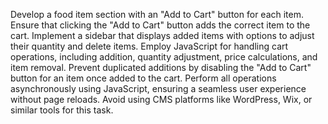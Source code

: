 Develop a food item section with an "Add to Cart" button for each item.
Ensure that clicking the "Add to Cart" button adds the correct item to the cart.
Implement a sidebar that displays added items with options to adjust their quantity and delete items.
Employ JavaScript for handling cart operations, including addition, quantity adjustment, price calculations, and item removal.
Prevent duplicated additions by disabling the "Add to Cart" button for an item once added to the cart.
Perform all operations asynchronously using JavaScript, ensuring a seamless user experience without page reloads.
Avoid using CMS platforms like WordPress, Wix, or similar tools for this task.
